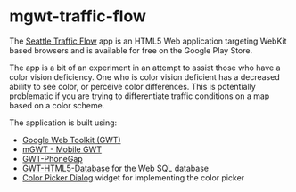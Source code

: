 # mgwt-traffic-flow

The [Seattle Traffic Flow](https://play.google.com/store/apps/details?id=com.imaginedreal.trafficflow) app is an HTML5 Web application targeting WebKit based browsers and is available for free on the Google Play Store.

The app is a bit of an experiment in an attempt to assist those who have a color vision deficiency. One who is color vision deficient has a decreased ability to see color, or perceive color differences. This is potentially problematic if you are trying to differentiate traffic conditions on a map based on a color scheme.

The application is built using:

  * [Google Web Toolkit (GWT)](http://www.gwtproject.org/)
  * [mGWT - Mobile GWT](https://github.com/mgwt/mgwt)
  * [GWT-PhoneGap](https://code.google.com/p/gwt-phonegap/)
  * [GWT-HTML5-Database](https://github.com/waynedyck/gwt-html5-database) for the Web SQL database
  * [Color Picker Dialog](http://www.subshell.com/en/subshell/blog/Implementing-a-Color-Picker-Dialog-With-Canvas-and-GWT100.html) widget for implementing the color picker 

